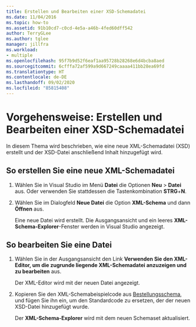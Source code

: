 ```yaml
---
title: Erstellen und Bearbeiten einer XSD-Schemadatei
ms.date: 11/04/2016
ms.topic: how-to
ms.assetid: 91b10cd7-c0cd-4e5a-a46b-4fed60dff542
author: TerryGLee
ms.author: tglee
manager: jillfra
ms.workload:
- multiple
ms.openlocfilehash: 95f7b9d52f6eaf1aa95728b28268e6d4bcba8aed
ms.sourcegitcommit: 6cfffa72af599a9d667249caaaa411bb28ea69fd
ms.translationtype: HT
ms.contentlocale: de-DE
ms.lasthandoff: 09/02/2020
ms.locfileid: "85815408"
---
```

# <a name="how-to-create-and-edit-an-xsd-schema-file"></a>Vorgehensweise: Erstellen und Bearbeiten einer XSD-Schemadatei

In diesem Thema wird beschrieben, wie eine neue XML-Schemadatei (XSD) erstellt und der XSD-Datei anschließend Inhalt hinzugefügt wird.

## <a name="to-create-a-new-xml-schema-file"></a>So erstellen Sie eine neue XML-Schemadatei

1. Wählen Sie in Visual Studio im Menü **Datei** die Optionen **Neu** > **Datei** aus. Oder verwenden Sie stattdessen die Tastenkombination **STRG**+**N**.

2. Wählen Sie im Dialogfeld **Neue Datei** die Option **XML-Schema** und dann **Öffnen** aus.

   Eine neue Datei wird erstellt. Die Ausgangsansicht und ein leeres **XML-Schema-Explorer**-Fenster werden in Visual Studio angezeigt.

## <a name="to-edit-a-file"></a>So bearbeiten Sie eine Datei

1. Wählen Sie in der Ausgangsansicht den Link **Verwenden Sie den XML-Editor, um die zugrunde liegende XML-Schemadatei anzuzeigen und zu bearbeiten** aus.

   Der XML-Editor wird mit der neuen Datei angezeigt.

2. Kopieren Sie den XML-Schemabeispielcode aus [Bestellungsschema](../xml-tools/sample-xsd-file-simple-schema.md), und fügen Sie ihn ein, um den Standardcode zu ersetzen, der der neuen XSD-Datei hinzugefügt wurde.

   Der **XML-Schema-Explorer** wird mit dem neuen Schemaset aktualisiert.
